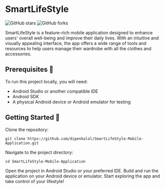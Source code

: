# SmartLifeStyle

![GitHub stars](https://img.shields.io/github/stars/dipenkalal/SmartLifeStyle-Mobile-Application?style=flat-square)
![GitHub forks](https://img.shields.io/github/forks/dipenkalal/SmartLifeStyle-Mobile-Application?style=flat-square)

SmartLifeStyle is a feature-rich mobile application designed to enhance users' overall well-being and improve their daily lives. With an intuitive and visually appealing interface, the app offers a wide range of tools and resources to help users manage their wardrobe with all the clothes and accessories.

## Prerequisites 🔧
To run this project locally, you will need:

- Android Studio or another compatible IDE
- Android SDK
- A physical Android device or Android emulator for testing

## Getting Started 🚀
Clone the repository:
````
git clone https://github.com/dipenkalal/SmartLifeStyle-Mobile-Application.git
````
Navigate to the project directory:
````
cd SmartLifeStyle-Mobile-Application
````
Open the project in Android Studio or your preferred IDE.
Build and run the application on your Android device or emulator.
Start exploring the app and take control of your lifestyle!
